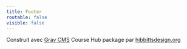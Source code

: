 ```yaml
---
title: Footer
routable: false
visible: false
---
```


Construit avec [Grav CMS](http://getgrav.org) Course Hub package par [hibbittsdesign.org](http://hibbittsdesign.org)